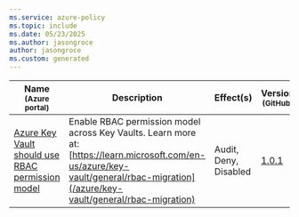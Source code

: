 ```yaml
---
ms.service: azure-policy
ms.topic: include
ms.date: 05/23/2025
ms.author: jasongroce
author: jasongroce
ms.custom: generated
---
```


|Name<br /><sub>(Azure portal)</sub> |Description |Effect(s) |Version<br /><sub>(GitHub)</sub> |
|---|---|---|---|
|[Azure Key Vault should use RBAC permission model](https://portal.azure.com/#blade/Microsoft_Azure_Policy/PolicyDetailBlade/definitionId/%2Fproviders%2FMicrosoft.Authorization%2FpolicyDefinitions%2F12d4fa5e-1f9f-4c21-97a9-b99b3c6611b5) |Enable RBAC permission model across Key Vaults. Learn more at: [https://learn.microsoft.com/en-us/azure/key-vault/general/rbac-migration](/azure/key-vault/general/rbac-migration) |Audit, Deny, Disabled |[1.0.1](https://github.com/Azure/azure-policy/blob/master/built-in-policies/policyDefinitions/Key%20Vault/Should_Use_RBAC.json) |
